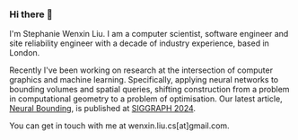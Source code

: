 ### Hi there 👋

<!--
**wenxin-liu/wenxin-liu** is a ✨ _special_ ✨ repository because its `README.md` (this file) appears on your GitHub profile.

Here are some ideas to get you started:

- 🔭 I’m currently working on ...
- 🌱 I’m currently learning ...
- 👯 I’m looking to collaborate on ...
- 🤔 I’m looking for help with ...
- 💬 Ask me about ...
- 📫 How to reach me: ...
- 😄 Pronouns: ...
- ⚡ Fun fact: ...
-->

I'm Stephanie Wenxin Liu. I am a computer scientist, software engineer and site reliability engineer with a decade of industry experience, based in London. 

Recently I've been working on research at the intersection of computer graphics and machine learning. Specifically, applying neural networks to bounding volumes and spatial queries, shifting construction from a problem in computational geometry to a problem of optimisation. Our latest article, [Neural Bounding](https://arxiv.org/abs/2310.06822), is published at [SIGGRAPH 2024](https://s2024.siggraph.org/).

You can get in touch with me at wenxin.liu.cs[at]gmail.com.
